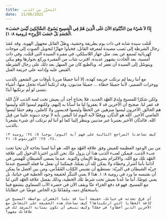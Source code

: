 ```yaml
---
title:  التحرُّر من الذنب
date:  21/06/2021
---
```


**«إِذًا لاَ شَيْءَ مِنَ الدَّيْنُونَةِ الآنَ عَلَى الَّذِينَ هُمْ فِي الْمَسِيحِ يَسُوعَ، السَّالِكِينَ لَيْسَ حَسَبَ الْجَسَدِ بَلْ حَسَبَ الرُّوحِ» (رومية ٨: ١).**

قُتلت سيدة شابة في ذات يوم بطريقة وحشية، وظلّ القاتل مجهول الهوية. وقد عَمَدَ رجال الشرطة إلى نَصب مصيدة لمعرفة القاتل، فخبأوا جهازًا لتحويل الصوت إلى موجات كهربائية تُسمع عن بعد، مثل جهاز اللاسلكي، في مقبرة السيدة التي قُتلت. وفي ذات أمسية، بعد الحادث بشهور عديدة، اقترب شاب من المقبرة وركع بجوارها وهو يبكي ويتوسّل إلى السيدة أن تغفر له. وبالطبع كان من السهل بعد ذلك على رجال الشرطة القبض عليه وإدانته على جريمة القتل.

مع أننا ربما لم نرتكب جريمة كهذه، إلا أننا جميعًا مررنا بأوقات من الشعور بالذنب ووخزات الضمير، لأننا جميعًا خطاة ... جميعًا مذنبون، وقد ارتكبنا أشياء نخجل منها، أشياء نتمنى لو لَم نرتكبها أبدًا.

ولكن شكرًا للمسيح ولِدمّ العَهْد الجديد، فلا يحتاج أحد أن يعيش تحت لعنة الذنب لأنَّ اللهَ قد غفر لنا. صحيح أن الآخرين قد لا يغفروا لنا ما أسأنا به إليهم، ولكنهم ليسوا الله وليسوا هم الخالق. الآخرون ليسوا منزهين عن الخطأ وليسوا قديسين ولا كاملين، وهم حتمًا ليسوا القاضي الأخير. الله هو الديَّان، ووفقًا لآية اليوم لنا اليقين بأنه لا توجد دينونة علينا من قِبل الله. فالديَّان الأخير يعتبرنا غير مذنبين وينظر إلينا كما لو أننا لم نرتكب أي شيء يشعرنا بالذنب.

`كيف تساعدنا المراجع التالية على فهم آية اليوم: يوحنا ٥: ٢٤؛ رومية ٣: ٢٤، ٢٥؛ ٢كورنثوس ٥: ٢١.`

من بين الوعود العظيمة للعيش وفق علاقة العَهْد مع الله، هو أننا لسنا بحاجة لأن نحيا تحت عبء الذنب. فيمكن لعبء الذنب هذا أن يزول عنّا، نحن الذين اخترنا الدخول إلى علاقة العَهْد تلك مع الله، والالتزام بشروط الإيمان والتوبة. عندما يسعى الشيطان للهمس في آذاننا بأننا أشرار وخطاة ولا يمكن لله أن يقبلنا، فيمكننا أن نفعل ما فعله المسيح عندما جربّه الشيطان في البريّة: نستطيع أن نقتبس الكِتَاب المُقَدَّس، ومن بين أفضل ما يمكن أن نقتبسه ما ورد في رومية ٨: ١. هذا لا يعني التنكّر لحقيقة وجود الخطية في حياتنا، بل يعني عِوضًا، أننا ما عُدنا نعيش تحت شرط تلك الخطية، وذلك بفضل علاقة العَهْد التي لنا مع المسيح. فهو قد دفع الجزاء عنّا ويقف الآن في حضرة الآب السماوي يتشفع فينا باستحقاق دمه، ومُقدّمًا برّه الخاص عوضًا عن خطايانا.

`أي فرق تحدثه في حياتك، حقيقة أننا قد نلنا الغفران بواسطة المسيح عن كافة الخطايا التي ارتكبناها؟ كيف تساعدك هذه الحقيقة على التعامل مع الآخرين الذين أخطأوا في حقك؟ وكيف ينبغي أن تكون بمثابة المرشد لك في علاقاتك معهم؟`